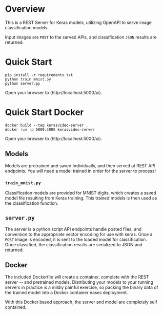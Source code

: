 # Overview
This is a REST Server for Keras models, utilizing OpenAPI to serve image classification
models.

Input images are `POST` to the served APIs, and classification `JSON` results are returned.

# Quick Start
```
pip install -r requirements.txt
python train_mnist.py
python server.py
```

Open your browser to (http://localhost:5000/ui).

# Quick Start Docker
```
docker build --tag kerasvideo-server .
docker run -p 5000:5000 kerasvideo-server
```

Open your browser to (http://localhost:5000/ui).

## Models
Models are pretrained and saved individually, and then served at REST API endpoints. You will need a 
model trained in order for the server to process!

### `train_mnist.py`
Classification models are provided for MNIST digits, which creates a saved model file resulting
from Keras training. This trained models is then used as the classification function.

## `server.py`
The server is a python script
API endpoints handle posted files, and conversion to the appropriate vector encoding for use with
keras. Once a `POST` image is encoded, it is sent to the loaded model for classification. Once classified,
the classification results are serialized to JSON and returned.

## Docker
The included Dockerfile will create a container, complete with the REST server -- and pretrained models. Distributing
your models to your running servers in practice is a mildly painful exercise, so packing the binary data of the
trained model into a Docker container eases deployment.

With this Docker based approach, the server and model are completely self contained.